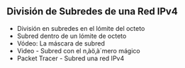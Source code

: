 ## División de Subredes de una Red IPv4
- División en subredes en el lómite del octeto
- Subred dentro de un lómite de octeto
- Vódeo: La máscara de subred
- Video - Subred con el n‚àö‚à´mero mágico
- Packet Tracer - Subred una red IPv4